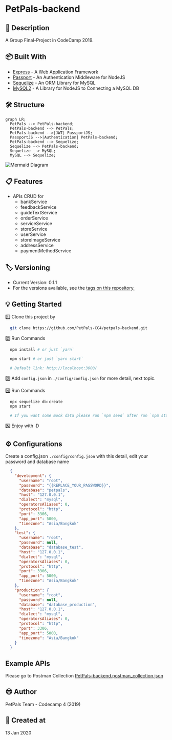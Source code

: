 # PetPals-backend

## 📘 Description

A Group Final-Project in CodeCamp 2019.

## 📦 Built With

- [Express](https://expressjs.com/) - A Web Application Framework
- [Passport](http://www.passportjs.org/docs/) - An Authentication Middleware for NodeJS
- [Sequelize](https://sequelize.org/) - An ORM Library for MySQL
- [MySQL2](https://www.npmjs.com/package/mysql2) - A Library for NodeJS to Connecting a MySQL DB

## 🛠 Structure

```mermaid
graph LR;
  PetPals --> PetPals-backend;
  PetPals-backend --> PetPals;
  PetPals-backend -->|JWT| PassportJS;
  PassportJS -->|Authentication| PetPals-backend;
  PetPals-backend --> Sequelize;
  Sequelize --> PetPals-backend;
  Sequelize --> MySQL;
  MySQL --> Sequelize;
```

![Mermaid Diagram](./mermaid-diagram.svg)

## 📋 Features

- APIs CRUD for
  - bankService
  - feedbackService
  - guideTextService
  - orderService
  - serviceService
  - storeService
  - userService
  - storeImageService
  - addressService
  - paymentMethodService

## 🏷 Versioning

- Current Version: 0.1.1
- For the versions available, see the [tags on this repository.](https://github.com/PetPals-CC4/petpals-backend/tags)

## 💡 Getting Started

1️⃣ Clone this project by

  ```bash
    git clone https://github.com/PetPals-CC4/petpals-backend.git
  ```

2️⃣ Run Commands

  ```bash
    npm install # or just `yarn`

    npm start # or just `yarn start`

    # Default link: http://localhost:3000/
  ```

3️⃣ Add `config.json` in `./config/config.json` for more detail, next topic.

4️⃣ Run Commands

  ```bash
    npx sequelize db:create
    npm start

    # If you want some mock data please run `npm seed` after run `npm start`
  ```

5️⃣ Enjoy with :D

## ⚙️ Configurations

Create a config.json `./config/config.json` with this detail, edit your password and database name

```json
  {
    "development": {
      "username": "root",
      "password": "{{REPLACE_YOUR_PASSWORD}}",
      "database": "petpals",
      "host": "127.0.0.1",
      "dialect": "mysql",
      "operatorsAliases": 0,
      "protocol": "http",
      "port": 3306,
      "app_port": 5000,
      "timezone": "Asia/Bangkok"
    },
    "test": {
      "username": "root",
      "password": null,
      "database": "database_test",
      "host": "127.0.0.1",
      "dialect": "mysql",
      "operatorsAliases": 0,
      "protocol": "http",
      "port": 3306,
      "app_port": 5000,
      "timezone": "Asia/Bangkok"
    },
    "production": {
      "username": "root",
      "password": null,
      "database": "database_production",
      "host": "127.0.0.1",
      "dialect": "mysql",
      "operatorsAliases": 0,
      "protocol": "http",
      "port": 3306,
      "app_port": 5000,
      "timezone": "Asia/Bangkok"
    }
  }
```

## Example APIs

Please go to Postman Collection [PetPals-backend.postman_collection.json](PetPals-backend.postman_collection.json)

## 😎 Author

PetPals Team - Codecamp 4 (2019)

## 🚩 Created at

13 Jan 2020
